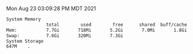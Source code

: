 Mon Aug 23 03:09:28 PM MDT 2021
```bash
System Memory
               total        used        free      shared  buff/cache   available
Mem:           7.7Gi       718Mi       5.2Gi       7.0Mi       1.8Gi       6.6Gi
Swap:          7.6Gi       320Mi       7.3Gi
System Storage
647M	.
```
